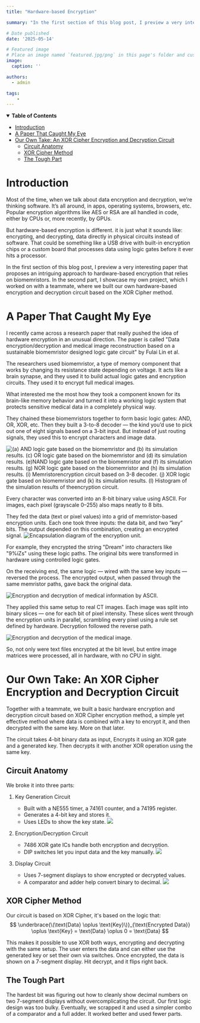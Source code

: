 ```yaml
---
title: "Hardware-based Encryption"

summary: "In the first section of this blog post, I preview a very interesting paper that proposes an intriguing approach to hardware-based encryption that relies on biomemristors. In the second part, I showcase my own project, which I worked on with a teammate, where we built our own hardware-based encryption and decryption circuit based on the XOR Cipher method."

# Date published
date: '2025-05-14'

# Featured image
# Place an image named `featured.jpg/png` in this page's folder and customize its options here.
image:
  caption: ''

authors:
  - admin

tags:
    -
---
```


<details open>
  <summary><b>Table of Contents</b></summary>

- [Introduction](#introduction)
- [A Paper That Caught My Eye](#a-paper-that-caught-my-eye)
- [Our Own Take: An XOR Cipher Encryption and Decryption Circuit](#our-own-take-an-xor-cipher-encryption-and-decryption-circuit)
  - [Circuit Anatomy](#circuit-anatomy)
  - [XOR Cipher Method](#xor-cipher-method)
  - [The Tough Part](#the-tough-part)


</details>

# Introduction

Most of the time, when we talk about data encryption and decryption, we’re thinking software. It’s all around, in apps, operating systems, browsers, etc. Popular encryption algorithms like AES or RSA are all handled in code, either by CPUs or, more recently, by GPUs.

But hardware-based encryption is different. it is just what it sounds like: encrypting, and decrypting, data directly in physical circuits instead of software. That could be something like a USB drive with built-in encryption chips or a custom board that processes data using logic gates before it ever hits a processor.

In the first section of this blog post, I preview a very interesting paper that proposes an intriguing approach to hardware-based encryption that relies on biomemristors. In the second part, I showcase my own project, which I worked on with a teammate, where we built our own hardware-based encryption and decryption circuit based on the XOR Cipher method.

# A Paper That Caught My Eye

I recently came across a research paper that really pushed the idea of hardware encryption in an unusual direction. The paper is called "Data encryption/decryption and medical image reconstruction based on a sustainable biomemristor designed logic gate circuit" by Fulai Lin et al.

The researchers used biomemristor, a type of memory component that works by changing its resistance state depending on voltage. It acts like a brain synapse, and they used it to build actual logic gates and encryption circuits. They used it to encrypt full medical images.

What interested me the most how they took a component known for its brain-like memory behavior and turned it into a working logic system that protects sensitive medical data in a completely physical way.

They chained these biomemristors together to form basic logic gates: AND, OR, XOR, etc. Then they built a 3-to-8 decoder — the kind you’d use to pick out one of eight signals based on a 3-bit input. But instead of just routing signals, they used this to encrypt characters and image data.

![](images/mem.png "(a) AND logic gate based on the biomemristor and (b) its simulation results. (c) OR logic gate based on the biomemristor and (d) its simulation results. (e)NAND logic gate based on the biomemristor and (f) its simulation results. (g) NOR logic gate based on the biomemristor and (h) its simulation results. (i) Memristorencryption circuit based on 3-8 decoder. (j) XOR logic gate based on biomemristor and (k) its simulation results. (l) Histogram of the simulation results of theencryption circuit.")

Every character was converted into an 8-bit binary value using ASCII. For images, each pixel (grayscale 0–255) also maps neatly to 8 bits.

They fed the data (text or pixel values) into a grid of memristor-based encryption units. Each one took three inputs: the data bit, and two “key” bits. The output depended on this combination, creating an encrypted signal.
![](images/encapsulation.png "Encapsulation diagram of the encryption unit.")

For example, they encrypted the string "Dream" into characters like "9%iZs" using these logic paths. The original bits were transformed in hardware using controlled logic gates.

On the receiving end, the same logic — wired with the same key inputs — reversed the process. The encrypted output, when passed through the same memristor paths, gave back the original data.

![](images/dream.png "Encryption and decryption of medical information by ASCII.")

They applied this same setup to real CT images. Each image was split into binary slices — one for each bit of pixel intensity. These slices went through the encryption units in parallel, scrambling every pixel using a rule set defined by hardware. Decryption followed the reverse path.

![](images/med_image.png "Encryption and decryption of the medical image.")

So, not only were text files encrypted at the bit level, but entire image matrices were processed, all in hardware, with no CPU in sight.

# Our Own Take: An XOR Cipher Encryption and Decryption Circuit

Together with a teammate, we built a basic hardware encryption and decryption circuit based on XOR Cipher encryption method, a simple yet effective method where data is combined with a key to encrypt it, and then decrypted with the same key. More on that later.

The circuit takes 4-bit binary data as input, Encrypts it using an XOR gate and a generated key. Then decrypts it with another XOR operation using the same key.

## Circuit Anatomy

We broke it into three parts:
1. Key Generation Circuit
    - Built with a NE555 timer, a 74161 counter, and a 74195 register.
    - Generates a 4-bit key and stores it.
    - Uses LEDs to show the key state.
    ![](images/key_generation.png)

2. Encryption/Decryption Circuit
    - 7486 XOR gate ICs handle both encryption and decryption.
    - DIP switches let you input data and the key manually.
    ![](images/encrypt.png)

3. Display Circuit
    - Uses 7-segment displays to show encrypted or decrypted values.
    - A comparator and adder help convert binary to decimal.
    ![](images/display.png)

## XOR Cipher Method
Our circuit is based on XOR Cipher, it's based on the logic that:
$$
\underbrace{\(\text{Data} \oplus \text{Key}\)}_{\text{Encrypted Data}} \oplus \text{Key} = \text{Data} \oplus 0 = \text{Data}
$$

This makes it possible to use XOR both ways, encrypting and decrypting with the same setup. The user enters the data and can either use the generated key or set their own via switches. Once encrypted, the data is shown on a 7-segment display. Hit decrypt, and it flips right back.

## The Tough Part

The hardest bit was figuring out how to cleanly show decimal numbers on two 7-segment displays without overcomplicating the circuit. Our first logic design was too bulky. Eventually, we scrapped it and used a simpler combo of a comparator and a full adder. It worked better and used fewer parts.